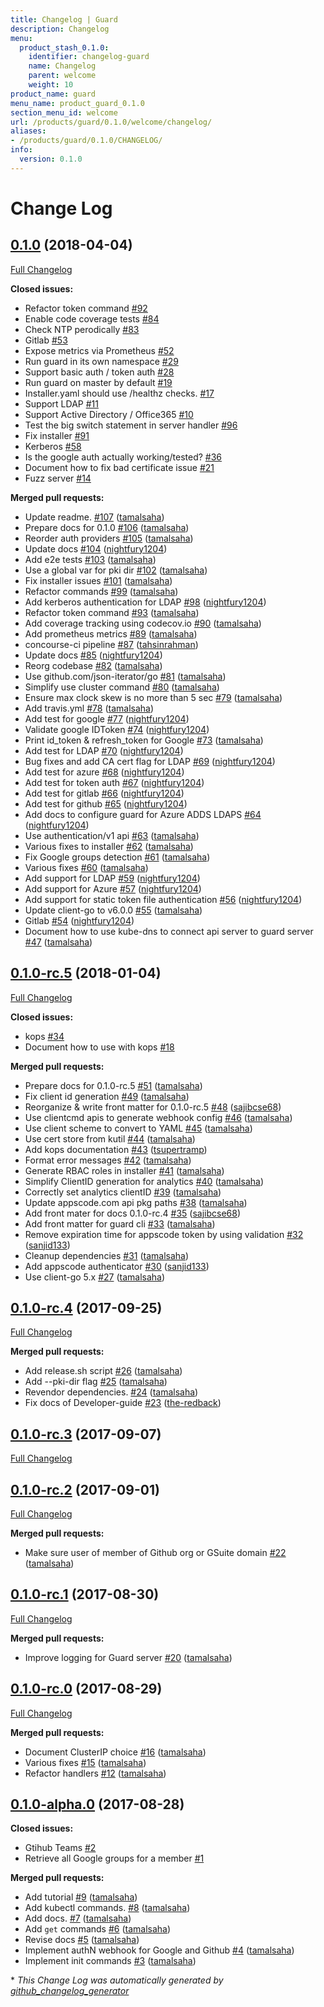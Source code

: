```yaml
---
title: Changelog | Guard
description: Changelog
menu:
  product_stash_0.1.0:
    identifier: changelog-guard
    name: Changelog
    parent: welcome
    weight: 10
product_name: guard
menu_name: product_guard_0.1.0
section_menu_id: welcome
url: /products/guard/0.1.0/welcome/changelog/
aliases:
- /products/guard/0.1.0/CHANGELOG/
info:
  version: 0.1.0
---
```


# Change Log

## [0.1.0](https://github.com/appscode/guard/tree/0.1.0) (2018-04-04)
[Full Changelog](https://github.com/appscode/guard/compare/0.1.0-rc.5...0.1.0)

**Closed issues:**

- Refactor token command [\#92](https://github.com/appscode/guard/issues/92)
- Enable code coverage tests [\#84](https://github.com/appscode/guard/issues/84)
- Check NTP perodically [\#83](https://github.com/appscode/guard/issues/83)
- Gitlab [\#53](https://github.com/appscode/guard/issues/53)
- Expose metrics via Prometheus [\#52](https://github.com/appscode/guard/issues/52)
- Run guard in its own namespace [\#29](https://github.com/appscode/guard/issues/29)
- Support basic auth / token auth [\#28](https://github.com/appscode/guard/issues/28)
- Run guard on master by default [\#19](https://github.com/appscode/guard/issues/19)
- Installer.yaml should use /healthz checks. [\#17](https://github.com/appscode/guard/issues/17)
- Support LDAP [\#11](https://github.com/appscode/guard/issues/11)
- Support Active Directory / Office365 [\#10](https://github.com/appscode/guard/issues/10)
- Test the big switch statement in server handler [\#96](https://github.com/appscode/guard/issues/96)
- Fix installer [\#91](https://github.com/appscode/guard/issues/91)
- Kerberos [\#58](https://github.com/appscode/guard/issues/58)
- Is the google auth actually working/tested? [\#36](https://github.com/appscode/guard/issues/36)
- Document how to fix bad certificate issue [\#21](https://github.com/appscode/guard/issues/21)
- Fuzz server [\#14](https://github.com/appscode/guard/issues/14)

**Merged pull requests:**

- Update readme. [\#107](https://github.com/appscode/guard/pull/107) ([tamalsaha](https://github.com/tamalsaha))
- Prepare docs for 0.1.0 [\#106](https://github.com/appscode/guard/pull/106) ([tamalsaha](https://github.com/tamalsaha))
- Reorder auth providers [\#105](https://github.com/appscode/guard/pull/105) ([tamalsaha](https://github.com/tamalsaha))
- Update docs [\#104](https://github.com/appscode/guard/pull/104) ([nightfury1204](https://github.com/nightfury1204))
- Add e2e tests [\#103](https://github.com/appscode/guard/pull/103) ([tamalsaha](https://github.com/tamalsaha))
- Use a global var for pki dir [\#102](https://github.com/appscode/guard/pull/102) ([tamalsaha](https://github.com/tamalsaha))
- Fix installer issues [\#101](https://github.com/appscode/guard/pull/101) ([tamalsaha](https://github.com/tamalsaha))
- Refactor commands [\#99](https://github.com/appscode/guard/pull/99) ([tamalsaha](https://github.com/tamalsaha))
- Add kerberos authentication for LDAP [\#98](https://github.com/appscode/guard/pull/98) ([nightfury1204](https://github.com/nightfury1204))
- Refactor token command [\#93](https://github.com/appscode/guard/pull/93) ([tamalsaha](https://github.com/tamalsaha))
- Add coverage tracking using codecov.io [\#90](https://github.com/appscode/guard/pull/90) ([tamalsaha](https://github.com/tamalsaha))
- Add prometheus metrics [\#89](https://github.com/appscode/guard/pull/89) ([tamalsaha](https://github.com/tamalsaha))
- concourse-ci pipeline [\#87](https://github.com/appscode/guard/pull/87) ([tahsinrahman](https://github.com/tahsinrahman))
- Update docs [\#85](https://github.com/appscode/guard/pull/85) ([nightfury1204](https://github.com/nightfury1204))
- Reorg codebase [\#82](https://github.com/appscode/guard/pull/82) ([tamalsaha](https://github.com/tamalsaha))
- Use github.com/json-iterator/go [\#81](https://github.com/appscode/guard/pull/81) ([tamalsaha](https://github.com/tamalsaha))
- Simplify use cluster command [\#80](https://github.com/appscode/guard/pull/80) ([tamalsaha](https://github.com/tamalsaha))
- Ensure max clock skew is no more than 5 sec [\#79](https://github.com/appscode/guard/pull/79) ([tamalsaha](https://github.com/tamalsaha))
- Add travis.yml [\#78](https://github.com/appscode/guard/pull/78) ([tamalsaha](https://github.com/tamalsaha))
- Add test for google [\#77](https://github.com/appscode/guard/pull/77) ([nightfury1204](https://github.com/nightfury1204))
- Validate google IDToken [\#74](https://github.com/appscode/guard/pull/74) ([nightfury1204](https://github.com/nightfury1204))
- Print id\_token & refresh\_token for Google [\#73](https://github.com/appscode/guard/pull/73) ([tamalsaha](https://github.com/tamalsaha))
- Add test for LDAP [\#70](https://github.com/appscode/guard/pull/70) ([nightfury1204](https://github.com/nightfury1204))
- Bug fixes and add CA cert flag for LDAP [\#69](https://github.com/appscode/guard/pull/69) ([nightfury1204](https://github.com/nightfury1204))
- Add test for azure [\#68](https://github.com/appscode/guard/pull/68) ([nightfury1204](https://github.com/nightfury1204))
- Add test for token auth [\#67](https://github.com/appscode/guard/pull/67) ([nightfury1204](https://github.com/nightfury1204))
- Add test for gitlab [\#66](https://github.com/appscode/guard/pull/66) ([nightfury1204](https://github.com/nightfury1204))
- Add test for github [\#65](https://github.com/appscode/guard/pull/65) ([nightfury1204](https://github.com/nightfury1204))
- Add docs to configure guard for Azure ADDS LDAPS [\#64](https://github.com/appscode/guard/pull/64) ([nightfury1204](https://github.com/nightfury1204))
- Use authentication/v1 api [\#63](https://github.com/appscode/guard/pull/63) ([tamalsaha](https://github.com/tamalsaha))
- Various fixes to installer [\#62](https://github.com/appscode/guard/pull/62) ([tamalsaha](https://github.com/tamalsaha))
- Fix Google groups detection [\#61](https://github.com/appscode/guard/pull/61) ([tamalsaha](https://github.com/tamalsaha))
- Various fixes [\#60](https://github.com/appscode/guard/pull/60) ([tamalsaha](https://github.com/tamalsaha))
- Add support for LDAP [\#59](https://github.com/appscode/guard/pull/59) ([nightfury1204](https://github.com/nightfury1204))
- Add support for Azure [\#57](https://github.com/appscode/guard/pull/57) ([nightfury1204](https://github.com/nightfury1204))
- Add support for static token file authentication [\#56](https://github.com/appscode/guard/pull/56) ([nightfury1204](https://github.com/nightfury1204))
- Update client-go to v6.0.0 [\#55](https://github.com/appscode/guard/pull/55) ([tamalsaha](https://github.com/tamalsaha))
- Gitlab [\#54](https://github.com/appscode/guard/pull/54) ([nightfury1204](https://github.com/nightfury1204))
- Document how to use kube-dns to connect api server to guard server [\#47](https://github.com/appscode/guard/pull/47) ([tamalsaha](https://github.com/tamalsaha))

## [0.1.0-rc.5](https://github.com/appscode/guard/tree/0.1.0-rc.5) (2018-01-04)
[Full Changelog](https://github.com/appscode/guard/compare/0.1.0-rc.4...0.1.0-rc.5)

**Closed issues:**

- kops [\#34](https://github.com/appscode/guard/issues/34)
- Document how to use with kops [\#18](https://github.com/appscode/guard/issues/18)

**Merged pull requests:**

- Prepare docs for 0.1.0-rc.5 [\#51](https://github.com/appscode/guard/pull/51) ([tamalsaha](https://github.com/tamalsaha))
- Fix client id generation [\#49](https://github.com/appscode/guard/pull/49) ([tamalsaha](https://github.com/tamalsaha))
- Reorganize & write front matter for 0.1.0-rc.5 [\#48](https://github.com/appscode/guard/pull/48) ([sajibcse68](https://github.com/sajibcse68))
- Use clientcmd apis to generate webhook config [\#46](https://github.com/appscode/guard/pull/46) ([tamalsaha](https://github.com/tamalsaha))
- Use client scheme to convert to YAML [\#45](https://github.com/appscode/guard/pull/45) ([tamalsaha](https://github.com/tamalsaha))
- Use cert store from kutil [\#44](https://github.com/appscode/guard/pull/44) ([tamalsaha](https://github.com/tamalsaha))
- Add kops documentation [\#43](https://github.com/appscode/guard/pull/43) ([tsupertramp](https://github.com/tsupertramp))
- Format error messages [\#42](https://github.com/appscode/guard/pull/42) ([tamalsaha](https://github.com/tamalsaha))
- Generate RBAC roles in installer [\#41](https://github.com/appscode/guard/pull/41) ([tamalsaha](https://github.com/tamalsaha))
- Simplify ClientID generation for analytics [\#40](https://github.com/appscode/guard/pull/40) ([tamalsaha](https://github.com/tamalsaha))
- Correctly set analytics clientID [\#39](https://github.com/appscode/guard/pull/39) ([tamalsaha](https://github.com/tamalsaha))
- Update appscode.com api pkg paths [\#38](https://github.com/appscode/guard/pull/38) ([tamalsaha](https://github.com/tamalsaha))
- Add front mater for docs 0.1.0-rc.4 [\#35](https://github.com/appscode/guard/pull/35) ([sajibcse68](https://github.com/sajibcse68))
- Add front matter for guard cli [\#33](https://github.com/appscode/guard/pull/33) ([tamalsaha](https://github.com/tamalsaha))
- Remove expiration time for appscode token by using validation [\#32](https://github.com/appscode/guard/pull/32) ([sanjid133](https://github.com/sanjid133))
- Cleanup dependencies [\#31](https://github.com/appscode/guard/pull/31) ([tamalsaha](https://github.com/tamalsaha))
- Add appscode authenticator [\#30](https://github.com/appscode/guard/pull/30) ([sanjid133](https://github.com/sanjid133))
- Use client-go 5.x [\#27](https://github.com/appscode/guard/pull/27) ([tamalsaha](https://github.com/tamalsaha))

## [0.1.0-rc.4](https://github.com/appscode/guard/tree/0.1.0-rc.4) (2017-09-25)
[Full Changelog](https://github.com/appscode/guard/compare/0.1.0-rc.3...0.1.0-rc.4)

**Merged pull requests:**

- Add release.sh script [\#26](https://github.com/appscode/guard/pull/26) ([tamalsaha](https://github.com/tamalsaha))
- Add --pki-dir flag [\#25](https://github.com/appscode/guard/pull/25) ([tamalsaha](https://github.com/tamalsaha))
- Revendor dependencies. [\#24](https://github.com/appscode/guard/pull/24) ([tamalsaha](https://github.com/tamalsaha))
- Fix docs of Developer-guide [\#23](https://github.com/appscode/guard/pull/23) ([the-redback](https://github.com/the-redback))

## [0.1.0-rc.3](https://github.com/appscode/guard/tree/0.1.0-rc.3) (2017-09-07)
[Full Changelog](https://github.com/appscode/guard/compare/0.1.0-rc.2...0.1.0-rc.3)

## [0.1.0-rc.2](https://github.com/appscode/guard/tree/0.1.0-rc.2) (2017-09-01)
[Full Changelog](https://github.com/appscode/guard/compare/0.1.0-rc.1...0.1.0-rc.2)

**Merged pull requests:**

- Make sure user of member of Github org or GSuite domain [\#22](https://github.com/appscode/guard/pull/22) ([tamalsaha](https://github.com/tamalsaha))

## [0.1.0-rc.1](https://github.com/appscode/guard/tree/0.1.0-rc.1) (2017-08-30)
[Full Changelog](https://github.com/appscode/guard/compare/0.1.0-rc.0...0.1.0-rc.1)

**Merged pull requests:**

- Improve logging for Guard server [\#20](https://github.com/appscode/guard/pull/20) ([tamalsaha](https://github.com/tamalsaha))

## [0.1.0-rc.0](https://github.com/appscode/guard/tree/0.1.0-rc.0) (2017-08-29)
[Full Changelog](https://github.com/appscode/guard/compare/0.1.0-alpha.0...0.1.0-rc.0)

**Merged pull requests:**

- Document ClusterIP choice [\#16](https://github.com/appscode/guard/pull/16) ([tamalsaha](https://github.com/tamalsaha))
- Various fixes  [\#15](https://github.com/appscode/guard/pull/15) ([tamalsaha](https://github.com/tamalsaha))
- Refactor handlers [\#12](https://github.com/appscode/guard/pull/12) ([tamalsaha](https://github.com/tamalsaha))

## [0.1.0-alpha.0](https://github.com/appscode/guard/tree/0.1.0-alpha.0) (2017-08-28)
**Closed issues:**

- Gtihub Teams [\#2](https://github.com/appscode/guard/issues/2)
- Retrieve all Google groups for a member [\#1](https://github.com/appscode/guard/issues/1)

**Merged pull requests:**

- Add tutorial [\#9](https://github.com/appscode/guard/pull/9) ([tamalsaha](https://github.com/tamalsaha))
- Add kubectl commands. [\#8](https://github.com/appscode/guard/pull/8) ([tamalsaha](https://github.com/tamalsaha))
- Add docs. [\#7](https://github.com/appscode/guard/pull/7) ([tamalsaha](https://github.com/tamalsaha))
- Add `get` commands [\#6](https://github.com/appscode/guard/pull/6) ([tamalsaha](https://github.com/tamalsaha))
- Revise docs [\#5](https://github.com/appscode/guard/pull/5) ([tamalsaha](https://github.com/tamalsaha))
- Implement authN webhook for Google and Github [\#4](https://github.com/appscode/guard/pull/4) ([tamalsaha](https://github.com/tamalsaha))
- Implement init commands [\#3](https://github.com/appscode/guard/pull/3) ([tamalsaha](https://github.com/tamalsaha))



\* *This Change Log was automatically generated by [github_changelog_generator](https://github.com/skywinder/Github-Changelog-Generator)*